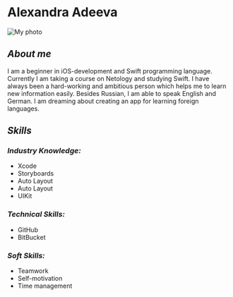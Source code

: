 <h1><strong>Alexandra Adeeva</strong></h1>

![My photo](https://user-images.githubusercontent.com/110856480/205501426-8b953912-a3a3-41e1-b5ca-14e6d6aa81d0.jpeg)

<h2><em><strong>About me</strong></em></h2>

<p>I am a beginner in iOS-development and Swift programming language.
Currently I am taking a course on Netology and studying Swift. I
have always been a hard-working and ambitious person which helps me to
learn new information easily. Besides Russian, I am able to speak English
and German. I am dreaming about creating an app for learning foreign
languages.</p>

<h2><em><strong>Skills</strong></em></h2>
<h3><em>Industry Knowledge:</em></h3>
<ul>
<li>Xcode</li>
<li>Storyboards</li>
<li>Auto Layout</li>
<li>Auto Layout</li>
<li>UIKit</li>
</ul>

<h3><em>Technical Skills:</em></h3>
<ul>
<li>GitHub</li>
<li>BitBucket</li>
</ul>

<h3><em>Soft Skills:</em></h3>
<ul>
<li>Teamwork</li>
<li>Self-motivation</li>
<li>Time management</li>
</ul>

